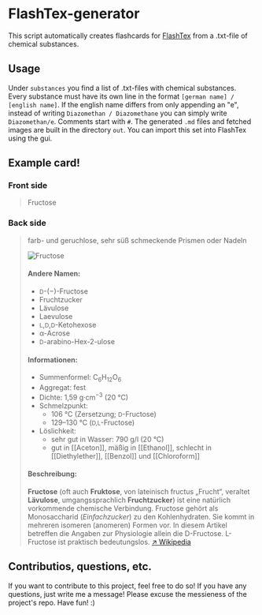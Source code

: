 # FlashTex-generator

This script automatically creates flashcards for [FlashTex](https://flashtex.app/) from a .txt-file of chemical substances.

## Usage

Under `substances` you find a list of .txt-files with chemical substances. 
Every substance must have its own line in the format `[german name] / [english name]`. 
If the english name differs from only appending an "e", instead of writing `Diazomethan / Diazomethane` you can simply write `Diazomethan/e`. 
Comments start with `#`.
The generated `.md` files and fetched images are built in the directory `out`. You can import this set into FlashTex using the gui.

## Example card!


### Front side
> Fructose

### Back side
> farb- und geruchlose, sehr süß schmeckende Prismen oder Nadeln
> 
> ![Fructose](https://user-images.githubusercontent.com/24753584/170916679-2e486b9a-43f0-4ae1-9446-6e7ead7a78b4.png)
> 
> #### Andere Namen:
> * <small>D</small>-(−)-Fructose
> * Fruchtzucker
> * Lävulose
> * Laevulose
> * <small>L</small>,<small>D</small>,<small>D</small>-Ketohexose
> * α-Acrose
> * <small>D</small>-arabino-Hex-2-ulose
> 
> #### Informationen: 
> - Summenformel: C<sub>6</sub>H<sub>12</sub>O<sub>6</sub>
> - Aggregat: fest
> - Dichte: 1,59 g·cm<sup>−3</sup> (20&nbsp;°C)
> - Schmelzpunkt:
> 	 * 106 °C (Zersetzung; <small>D</small>-Fructose)
> 	 * 129–130 °C (<small>D,L</small>-Fructose)
> - Löslichkeit:
> 	 * sehr gut in Wasser: 790 g/l (20&nbsp;°C)
> 	 * gut in [[Aceton]], mäßig in [[Ethanol]], schlecht in [[Diethylether]], [[Benzol]] und [[Chloroform]]
> 
> #### Beschreibung:
> **Fructose** (oft auch **Fruktose**, von lateinisch fructus „Frucht“, veraltet **Lävulose**, umgangssprachlich **Fruchtzucker**) ist eine natürlich vorkommende chemische Verbindung. Fructose gehört als Monosaccharid (_Einfachzucker_) zu den Kohlenhydraten. Sie kommt in mehreren isomeren (anomeren) Formen vor. In diesem Artikel betreffen die Angaben zur Physiologie allein die D-Fructose. L-Fructose ist praktisch bedeutungslos.
> [↗︎ Wikipedia](https://de.wikipedia.org/wiki/Fructose)

## Contributios, questions, etc.
If you want to contribute to this project, feel free to do so! If you have any questions, just write me a message! Please excuse the messieness of the project's repo. Have fun! :)
